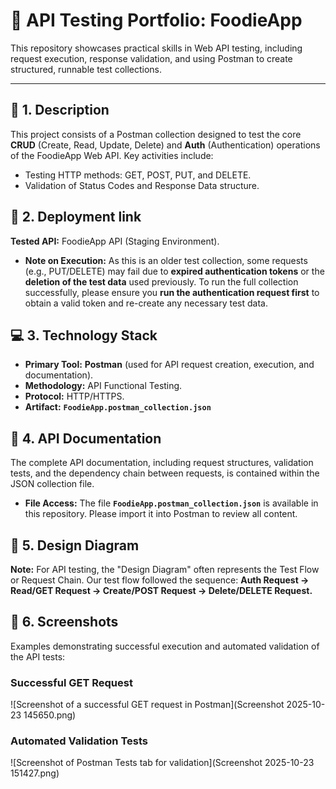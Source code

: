 # 🚀 API Testing Portfolio: FoodieApp

This repository showcases practical skills in Web API testing, including request execution, response validation, and using Postman to create structured, runnable test collections.

---

## 📜 1. Description

This project consists of a Postman collection designed to test the core **CRUD** (Create, Read, Update, Delete) and **Auth** (Authentication) operations of the FoodieApp Web API. Key activities include:
* Testing HTTP methods: GET, POST, PUT, and DELETE.
* Validation of Status Codes and Response Data structure.


## 🔗 2. Deployment link

**Tested API:** FoodieApp API (Staging Environment).

* **Note on Execution:** As this is an older test collection, some requests (e.g., PUT/DELETE) may fail due to **expired authentication tokens** or the **deletion of the test data** used previously. To run the full collection successfully, please ensure you **run the authentication request first** to obtain a valid token and re-create any necessary test data.

## 💻 3. Technology Stack

* **Primary Tool:** **Postman** (used for API request creation, execution, and documentation).
* **Methodology:** API Functional Testing.
* **Protocol:** HTTP/HTTPS.
* **Artifact:** **`FoodieApp.postman_collection.json`**

## 📄 4. API Documentation

The complete API documentation, including request structures, validation tests, and the dependency chain between requests, is contained within the JSON collection file.

* **File Access:** The file **`FoodieApp.postman_collection.json`** is available in this repository. Please import it into Postman to review all content.

## 📐 5. Design Diagram

**Note:** For API testing, the "Design Diagram" often represents the Test Flow or Request Chain. Our test flow followed the sequence: **Auth Request → Read/GET Request → Create/POST Request → Delete/DELETE Request.**

## 📸 6. Screenshots

Examples demonstrating successful execution and automated validation of the API tests:

### Successful GET Request
![Screenshot of a successful GET request in Postman](Screenshot 2025-10-23 145650.png)

### Automated Validation Tests
![Screenshot of Postman Tests tab for validation](Screenshot 2025-10-23 151427.png)
